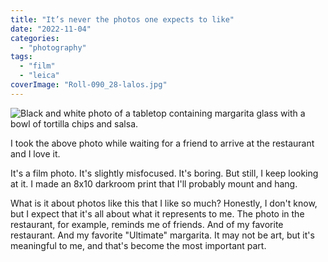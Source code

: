 ```yaml
---
title: "It’s never the photos one expects to like"
date: "2022-11-04"
categories:
  - "photography"
tags:
  - "film"
  - "leica"
coverImage: "Roll-090_28-lalos.jpg"
---
```


![Black and white photo of a tabletop containing margarita glass with a bowl of tortilla chips and salsa.](/img/2022/Roll-090_28-lalos.jpg)

I took the above photo while waiting for a friend to arrive at the restaurant and I love it.

It's a film photo. It's slightly misfocused. It's boring. But still, I keep looking at it. I made an 8x10 darkroom print that I'll probably mount and hang.

What is it about photos like this that I like so much? Honestly, I don't know, but I expect that it's all about what it represents to me. The photo in the restaurant, for example, reminds me of friends. And of my favorite restaurant. And my favorite "Ultimate" margarita. It may not be art, but it's meaningful to me, and that's become the most important part.
